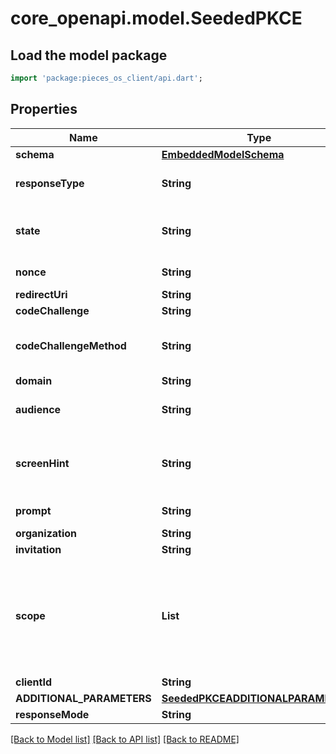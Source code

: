 # core_openapi.model.SeededPKCE

## Load the model package
```dart
import 'package:pieces_os_client/api.dart';
```

## Properties
Name | Type | Description | Notes
------------ | ------------- | ------------- | -------------
**schema** | [**EmbeddedModelSchema**](EmbeddedModelSchema.md) |  | [optional] 
**responseType** | **String** | Indicates to Auth0 which OAuth 2.0 Flow you want to perform. Use code for Authorization Code Grant (PKCE) Flow. | 
**state** | **String** | An opaque value the clients adds to the initial request that Auth0 includes when redirecting the back to the client. This value must be used by the client to prevent CSRF attacks. | 
**nonce** | **String** | A local key that is held as the comparator to state, thus they should be the same. | 
**redirectUri** | **String** | http://localhost:8080/authentication/response | [optional] 
**codeChallenge** | **String** | Generated challenge from the code_verifier. | 
**codeChallengeMethod** | **String** | Method used to generate the challenge. The PKCE spec defines two methods, S256 and plain, however, Auth0 supports only S256 since the latter is discouraged. | 
**domain** | **String** | https://auth.pieces.services/authorize | [optional] 
**audience** | **String** | The unique identifier of the target API you want to access. i.e. https://pieces.us.auth0.com/api/v2/ | [optional] 
**screenHint** | **String** | Provides a hint to Auth0 as to what flow should be displayed. The default behavior is to show a login page but you can override this by passing 'signup' to show the signup page instead. | [optional] 
**prompt** | **String** |  To initiate a silent authentication request, use prompt=none (see Remarks for more info). | [optional] 
**organization** | **String** |  | [optional] 
**invitation** | **String** |  | [optional] 
**scope** | **List<String>** | The scopes which you want to request authorization for. These must be separated by a space. You can request any of the standard OpenID Connect (OIDC) scopes about users, such as profile and email, custom claims that must conform to a namespaced format, or any scopes supported by the target API (for example, read:contacts). Include offline_access to get a Refresh Token. | [default to const []]
**clientId** | **String** | Your application's Client ID. | 
**ADDITIONAL_PARAMETERS** | [**SeededPKCEADDITIONALPARAMETERS**](SeededPKCEADDITIONALPARAMETERS.md) |  | [optional] 
**responseMode** | **String** |  | [optional] 

[[Back to Model list]](../README.md#documentation-for-models) [[Back to API list]](../README.md#documentation-for-api-endpoints) [[Back to README]](../README.md)


